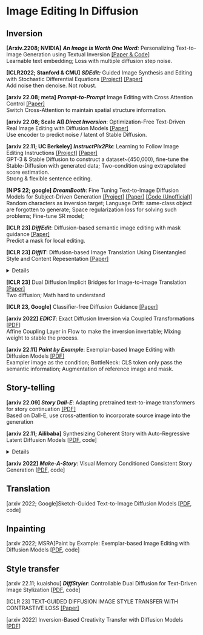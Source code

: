 # Image Editing In Diffusion 


## Inversion 

**[Arxiv.2208; NVIDIA]**  ***An Image is Worth One Word:*** Personalizing Text-to-Image Generation using Textual Inversion [[Paper & Code]](https://github.com/rinongal/textual_inversion)  
Learnable text embedding; Loss with multiple diffusion step noise.

**[ICLR2022; Stanford & CMU]** ***SDEdit:*** Guided Image Synthesis and Editing with Stochastic Differential Equations [[Project]](https://sde-image-editing.github.io/) [[Paper]](https://arxiv.org/pdf/2108.01073.pdf)  
Add noise then denoise. Not robust.

**[arxiv 22.08; meta]** ***Prompt-to-Prompt*** Image Editing with Cross Attention Control [[Paper]](https://arxiv.org/abs/2208.01626)  
Switch Cross-Attention to maintain spatial structure information.

**[arxiv 22.08; Scale AI]** ***Direct Inversion***: Optimization-Free Text-Driven Real Image Editing with Diffusion Models [[Paper]](https://arxiv.org/pdf/2211.07825)  
Use encoder to predict noise / latent of Stable Diffusion.

**[arxiv 22.11; UC Berkeley]** ***InstructPix2Pix***: Learning to Follow Image Editing Instructions [[Project]](https://www.timothybrooks.com/instruct-pix2pix)  [[Paper]](https://arxiv.org/pdf/2211.09800.pdf)  
GPT-3 & Stable Diffusion to construct a dataset~(450,000), fine-tune the Stable-Diffusion with generated data; Two-condition using extrapolated score estimation.  
Strong & flexible sentence editing.  

**[NIPS 22; google]** ***DreamBooth***: Fine Tuning Text-to-Image Diffusion Models for Subject-Driven Generation [[Project]](https://dreambooth.github.io/) [[Paper]](https://arxiv.org/abs/2208.12242) [[Code (Unofficial)]](https://github.com/XavierXiao/Dreambooth-Stable-Diffusion)  
Random characters as inversion target; Language Drift: same-class object are forgotten to generate; Space regularization loss for solving such problems; Fine-tune SR model; 

**[ICLR 23]** ***DiffEdit***: Diffusion-based semantic image editing with mask guidance [[Paper]](https://openreview.net/forum?id=3lge0p5o-M-)  
Predict a mask for local editing.

**[ICLR 23]** ***DiffIT***: Diffusion-based Image Translation Using Disentangled Style and Content Repesentation [[Paper]](https://openreview.net/pdf?id=Nayau9fwXU)  
<details>
<summary>Details</summary>
Nice preliminary: former methods directly incoporate the gradient of a pre-trained classifer (classify the editimated x_0) to modify the x during the training or inference;  
Structure Maintain: 
Self-similarity loss: the cosine distance between the DINO-VIT tokens of one images; calulate the distance between x and x_src; Use additional Contrastive Loss to enbale same position have closer distance;  
Style Maintain: (Text)  CLIP-direction loss; Ensemble CLIP embedding; (Image-guided) CLS Token L2 loss  
Speed-up: Enable the current t CLS different from the previous t CLS token  
Resampling strategy: sample k step to find whose gradient is easily affected by the loss.  
Weakness: Only words editing
</details>
  
**[ICLR 23]** Dual Diffusion Implicit Bridges for Image-to-image Translation [[Paper]](https://openreview.net/pdf?id=5HLoTvVGDe)  
Two diffusion; Math hard to understand

**[ICLR 23, Google]** Classifier-free Diffusion Guidance [[Paper]](https://arxiv.org/pdf/2207.12598.pdf)

**[arxiv 2022]** ***EDICT***: Exact Diffusion Inversion via Coupled Transformations \[[PDF](https://arxiv.org/abs/2211.12446)\]  
Affine Coupling Layer in Flow to make the inversion invertable; Mixing weight to stable the process.

**[arxiv 22.11]** ***Paint by Example***: Exemplar-based Image Editing with Diffusion Models [[PDF]](https://arxiv.org/abs/2211.13227)  
Exampler image as the condition; BottleNeck: CLS token only pass the semantic information; Augmentation of reference image and mask.

## Story-telling

**[arxiv 22.09]** ***Story Dall-E***: Adapting pretrained text-to-image transformers for story continuation [[PDF]](https://arxiv.org/pdf/2209.06192.pdf)  
Based on Dall-E, use cross-attention to incorporate source image into the generation

**[arxiv 22.11; Ailibaba]** Synthesizing Coherent Story with Auto-Regressive Latent Diffusion Models \[[PDF](https://arxiv.org/pdf/2211.10950.pdf), code\]  
<details>
<summary>Details</summary>
Challange: incorporating history captions and scenes for current image generation  
Method: Use history latent as information (Auto-Regressive)  
  x_0 is provided; CLIP for current caption encoding; BLIP for the previous caption and generated image encoding;  
  Adaptive Learning: for new characters: like Dreambooth, using new words to represent it and finetune the G to remember the character.
</details>

**[arxiv 2022]** ***Make-A-Story***: Visual Memory Conditioned Consistent Story Generation  \[[PDF](https://arxiv.org/pdf/2211.13319.pdf), code\]  


## Translation
[arxiv 2022; Google]Sketch-Guided Text-to-Image Diffusion Models \[[PDF](https://arxiv.org/pdf/2211.13752.pdf), code\]  


## Inpainting 
[arxiv 2022; MSRA]Paint by Example: Exemplar-based Image Editing with Diffusion Models \[[PDF](https://arxiv.org/pdf/2211.13227.pdf), code\]  

## Style transfer 
[arxiv 22.11; kuaishou] ***DiffStyler***: Controllable Dual Diffusion for Text-Driven Image Stylization \[[PDF](https://arxiv.org/pdf/2211.10682.pdf), code\]  

[ICLR 23] TEXT-GUIDED DIFFUSION IMAGE STYLE TRANSFER WITH CONTRASTIVE LOSS [[Paper]](https://openreview.net/pdf?id=iJ_E0ZCy8fi)  

[arxiv 2022] Inversion-Based Creativity Transfer with Diffusion Models \[[PDF](https://arxiv.org/pdf/2211.13203.pdf)\]
